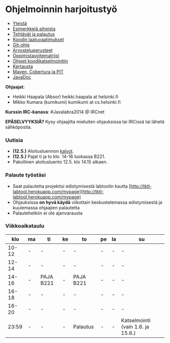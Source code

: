 ﻿# Ohjelmoinnin harjoitustyö

* [Yleistä](ohjeet/Yleistä.md)
* [Esimerkkejä aiheista](ohjeet/Esimerkkejä-aiheista.md)
* [Tehtävät ja palautus](ohjeet/Tehtävät-ja-palautus.md)
* [Koodin laatuvaatimukset](ohjeet/Koodin-laatuvaatimukset.md)
* [Git-ohje](ohjeet/Git-ohje.md)
* [Arvosteluperusteet](ohjeet/Arvosteluperusteet.md)
* [Oppimistavoitematriisi](http://www.cs.helsinki.fi/courses/58160/matriisi)
* [Ohjeet koodikatselmointiin](ohjeet/Koodikatselmointi.md)
* [Kertausta](ohjeet/Kertausta.md)
* [Maven, Cobertura ja PIT](ohjeet/Maven-Cobertura-ja-PIT.md)
* [JavaDoc](ohjeet/JavaDoc.md)

**Ohjaajat:**
* Heikki Haapala (Absor) heikki.haapala at helsinki.fi
* Mikko Kumara (kumikumi) kumikumi at cs.helsinki.fi

**Kurssin IRC-kanava**: 
\#Javalabra2014 @ IRCnet

**EPÄSELVYYKSIÄ?** Kysy ohjaajilta mieluiten ohjauksissa tai IRCissä tai lähetä sähköpostia.

### Uutisia


* **(12.5.)** Aloitusluennon [kalvot](kalvot/aloitusluento.md).
* **(12.5.)** Pajat ti ja to klo. 14-16 luokassa B221.
* Pakollinen aloitusluento 12.5. klo 14.15 alkaen.

### Palaute työstäsi

* Saat palautetta projektisi edistymisestä labtoolin kautta [http://tktl-labtool.herokuapp.com/mypage](http://tktl-labtool.herokuapp.com/mypage)
* Ohjauksissa **on hyvä käydä** viikottain keskustelemassa edistymisestä ja kuulemassa ohjaajien palautetta
* Palautehetkiin ei ole ajanvarausta

### Viikkoaikataulu


| klo | ma | ti | ke | to | pe | la | su |
| --- | --- | --- | --- | --- | --- | --- | --- |
| 10-12 |  -  |  -  |  -  |  -  |  -  |  -  |  -  |
| 12-14 |  -  |  -  |  -  |  -  |  -  |  -  |  -  |
| 14-16 |  -  |  PAJA B221  |  -  |  PAJA B221  |  -  |  -  |  -  |
| 16-18 |  -  |  -  |  -  |  -  |  -  |  -  |  -  |
| 16-20 |  -  |  -  |  -  |  -  |  -  |  -  |  -  |
| 23:59 |  -  |  -  |  -  |  Palautus  |  -  |  -  |  Katselmointi (vain 1.6. ja 15.6.)  |
